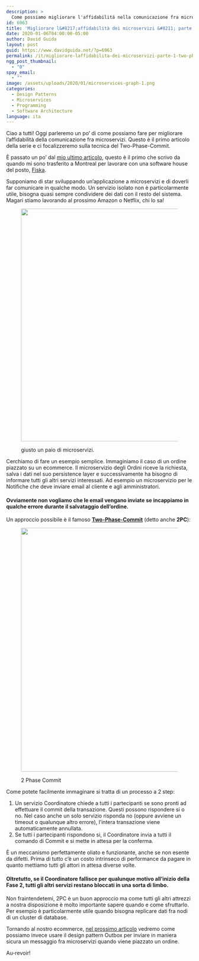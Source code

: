 ```yaml
---
description: >
  Come possiamo migliorare l'affidabilitá nella comunicazione fra microservizi? Scopriamo come usare il Two-Phase-Commit in questo primo articolo della serie!
id: 6963
title: 'Migliorare l&#8217;affidabilità dei microservizi &#8211; parte 1: Two Phase Commit'
date: 2020-01-06T04:00:00-05:00
author: David Guida
layout: post
guid: https://www.davidguida.net/?p=6963
permalink: /it/migliorare-laffidabilita-dei-microservizi-parte-1-two-phase-commit/
ngg_post_thumbnail:
  - "0"
spay_email:
  - ""
image: /assets/uploads/2020/01/microservices-graph-1.png
categories:
  - Design Patterns
  - Microservices
  - Programming
  - Software Architecture
language: ita
---
```

Ciao a tutti! Oggi parleremo un po&#8217; di come possiamo fare per migliorare l&#8217;affidabilità della comunicazione fra microservizi. Questo è il primo articolo della serie e ci focalizzeremo sulla tecnica del Two-Phase-Commit.

È passato un po&#8217; dal <a rel="noreferrer noopener" aria-label="mio ultimo articolo (opens in a new tab)" href="https://www.davidguida.net/it/il-re-e-morto-lunga-vita-al-re/" target="_blank">mio ultimo articolo</a>, questo è il primo che scrivo da quando mi sono trasferito a Montreal per lavorare con una software house del posto, <a href="https://www.fiska.com" target="_blank" rel="noreferrer noopener" aria-label="Fiska (opens in a new tab)">Fiska</a>.

Supponiamo di star sviluppando un&#8217;applicazione a microservizi e di doverli far comunicare in qualche modo. Un servizio isolato non è particolarmente utile, bisogna quasi sempre condividere dei dati con il resto del sistema. Magari stiamo lavorando al prossimo Amazon o Netflix, chi lo sa!<figure class="wp-block-image size-large">

[<img loading="lazy" width="1200" height="628" src="/assets/uploads/2020/01/amazon-netflix-microservices.png?fit=788%2C412&ssl=1" alt="" class="wp-image-6998" srcset="/assets/uploads/2020/01/amazon-netflix-microservices.png?w=1200&ssl=1 1200w, /assets/uploads/2020/01/amazon-netflix-microservices.png?resize=300%2C157&ssl=1 300w, /assets/uploads/2020/01/amazon-netflix-microservices.png?resize=1024%2C536&ssl=1 1024w, /assets/uploads/2020/01/amazon-netflix-microservices.png?resize=768%2C402&ssl=1 768w, /assets/uploads/2020/01/amazon-netflix-microservices.png?resize=788%2C412&ssl=1 788w" sizes="(max-width: 788px) 100vw, 788px" />](/assets/uploads/2020/01/amazon-netflix-microservices.png?ssl=1)<figcaption>giusto un paio di microservizi.</figcaption></figure> 

Cerchiamo di fare un esempio semplice. Immaginiamo il caso di un ordine piazzato su un ecommerce. Il microservizio degli Ordini riceve la richiesta, salva i dati nel suo persistence layer e successivamente ha bisogno di informare tutti gli altri servizi interessati. Ad esempio un microservizio per le Notifiche che deve inviare email al cliente e agli amministratori.

#### Ovviamente non vogliamo che le email vengano inviate se incappiamo in qualche errore durante il salvataggio dell&#8217;ordine.

Un approccio possibile è il famoso <a rel="noreferrer noopener" href="https://en.wikipedia.org/wiki/Two-phase_commit_protocol" target="_blank"><strong>Two-Phase-Commit</strong></a> (detto anche **2PC**):<figure class="wp-block-image size-large">

<a href="https://www.davidguida.net/it/migliorare-laffidabilita-dei-microservizi-parte-1-two-phase-commit/2-phase-commit/" target="_blank" rel="noreferrer noopener"><img loading="lazy" width="1955" height="658" src="/assets/uploads/2020/01/2-phase-commit.jpg?fit=788%2C265&ssl=1" alt="" class="wp-image-7002" srcset="/assets/uploads/2020/01/2-phase-commit.jpg?w=1955&ssl=1 1955w, /assets/uploads/2020/01/2-phase-commit.jpg?resize=300%2C101&ssl=1 300w, /assets/uploads/2020/01/2-phase-commit.jpg?resize=1024%2C345&ssl=1 1024w, /assets/uploads/2020/01/2-phase-commit.jpg?resize=768%2C258&ssl=1 768w, /assets/uploads/2020/01/2-phase-commit.jpg?resize=1536%2C517&ssl=1 1536w, /assets/uploads/2020/01/2-phase-commit.jpg?resize=788%2C265&ssl=1 788w" sizes="(max-width: 788px) 100vw, 788px" /></a><figcaption>2 Phase Commit</figcaption></figure> 

Come potete facilmente immaginare si tratta di un processo a 2 step:

  1. Un servizio Coordinatore chiede a tutti i partecipanti se sono pronti ad effettuare il commit della transazione. Questi possono rispondere si o no. Nel caso anche un solo servizio risponda no (oppure avviene un timeout o qualunque altro errore), l&#8217;intera transazione viene automaticamente annullata.
  2. Se tutti i partecipanti rispondono si, il Coordinatore invia a tutti il comando di Commit e si mette in attesa per la conferma.

È un meccanismo perfettamente oliato e funzionante, anche se non esente da difetti. Prima di tutto c&#8217;è un costo intrinseco di performance da pagare in quanto mettiamo tutti gli attori in attesa diverse volte.

#### Oltretutto, se il Coordinatore fallisce per qualunque motivo all&#8217;inizio della Fase 2, tutti gli altri servizi restano bloccati in una sorta di limbo.

Non fraintendetemi, 2PC è un buon approccio ma come tutti gli altri attrezzi a nostra disposizione è molto importante sapere quando e come sfruttarlo. Per esempio è particolarmente utile quando bisogna replicare dati fra nodi di un cluster di database.

Tornando al nostro ecommerce, <a href="https://www.davidguida.net/it/migliorare-laffidabilita-dei-microservizi-parte-2-outbox-pattern/" target="_blank" rel="noreferrer noopener" aria-label="nel prossimo articolo (opens in a new tab)">nel prossimo articolo</a> vedremo come possiamo invece usare il design pattern Outbox per inviare in maniera sicura un messaggio fra microservizi quando viene piazzato un ordine.

Au-revoir!

<div class="post-details-footer-widgets">
</div>